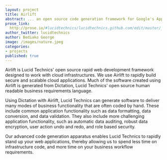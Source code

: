 ```yaml
---
layout: project
title: Airlift
abstract: ... an open source code generation framework for Google's AppEngine and node.js.
prose_link:
  http://prose.io/#lucidtechnics/lucidtechnics.github.com/edit/master/_posts/features/0100-01-01-airlift.md
author_twitter: lucidtechnics
author: Bediako George
image: /images/nature.jpeg
categories:
- projects
published: true
---
```


Airlift is Lucid Technics' open source rapid web development framework designed to work with cloud infrastructures. We use Airlift to rapidly build secure and scalable cloud applications.  Much of the software created using Airlift is generated from Dictation, Lucid Technics' open source human readable business requirements language.

Using Dictation with Airlift, Lucid Technics can generate software to deliver many modes of business functionality that are often coded by hand.  These include common application functionality such as data formatting, data conversion, and data validation.  They also include more challenging application functionality, such as automatic data auditing, robust data encryption, user action undo and redo, and role based security.

Our advanced code generation apparatus enables Lucid Technics to rapidly stand up your web applications, thereby allowing us to spend less time on infrastructure code, and more time on your business workflow requirements.
